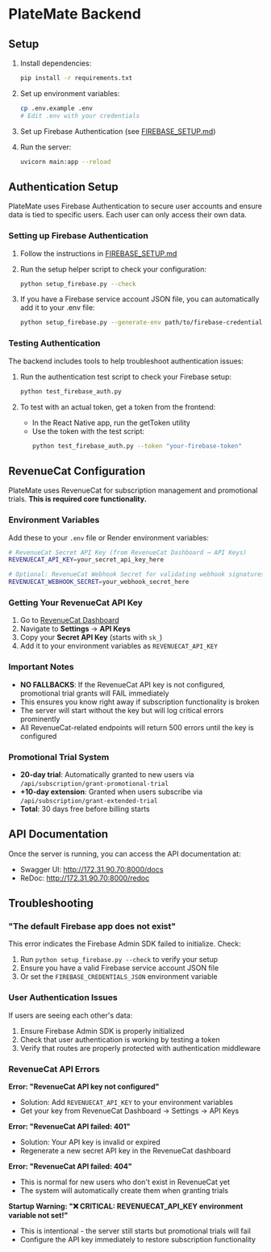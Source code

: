 # PlateMate Backend

## Setup

1. Install dependencies:
   ```bash
   pip install -r requirements.txt
   ```

2. Set up environment variables:
   ```bash
   cp .env.example .env
   # Edit .env with your credentials
   ```

3. Set up Firebase Authentication (see [FIREBASE_SETUP.md](FIREBASE_SETUP.md))

4. Run the server:
   ```bash
   uvicorn main:app --reload
   ```

## Authentication Setup

PlateMate uses Firebase Authentication to secure user accounts and ensure data is tied to specific users. Each user can only access their own data.

### Setting up Firebase Authentication

1. Follow the instructions in [FIREBASE_SETUP.md](FIREBASE_SETUP.md)
2. Run the setup helper script to check your configuration:
   ```bash
   python setup_firebase.py --check
   ```

3. If you have a Firebase service account JSON file, you can automatically add it to your .env file:
   ```bash
   python setup_firebase.py --generate-env path/to/firebase-credentials.json
   ```

### Testing Authentication

The backend includes tools to help troubleshoot authentication issues:

1. Run the authentication test script to check your Firebase setup:
   ```bash
   python test_firebase_auth.py
   ```

2. To test with an actual token, get a token from the frontend:
   - In the React Native app, run the getToken utility
   - Use the token with the test script:
     ```bash
     python test_firebase_auth.py --token "your-firebase-token"
     ```

## RevenueCat Configuration

PlateMate uses RevenueCat for subscription management and promotional trials. **This is required core functionality.**

### Environment Variables

Add these to your `.env` file or Render environment variables:

```bash
# RevenueCat Secret API Key (from RevenueCat Dashboard → API Keys)
REVENUECAT_API_KEY=your_secret_api_key_here

# Optional: RevenueCat Webhook Secret for validating webhook signatures
REVENUECAT_WEBHOOK_SECRET=your_webhook_secret_here
```

### Getting Your RevenueCat API Key

1. Go to [RevenueCat Dashboard](https://app.revenuecat.com/)
2. Navigate to **Settings** → **API Keys**
3. Copy your **Secret API Key** (starts with `sk_`)
4. Add it to your environment variables as `REVENUECAT_API_KEY`

### Important Notes

- **NO FALLBACKS**: If the RevenueCat API key is not configured, promotional trial grants will FAIL immediately
- This ensures you know right away if subscription functionality is broken
- The server will start without the key but will log critical errors prominently
- All RevenueCat-related endpoints will return 500 errors until the key is configured

### Promotional Trial System

- **20-day trial**: Automatically granted to new users via `/api/subscription/grant-promotional-trial`
- **+10-day extension**: Granted when users subscribe via `/api/subscription/grant-extended-trial`
- **Total**: 30 days free before billing starts

## API Documentation

Once the server is running, you can access the API documentation at:
- Swagger UI: http://172.31.90.70:8000/docs
- ReDoc: http://172.31.90.70:8000/redoc

## Troubleshooting

### "The default Firebase app does not exist"

This error indicates the Firebase Admin SDK failed to initialize. Check:
1. Run `python setup_firebase.py --check` to verify your setup
2. Ensure you have a valid Firebase service account JSON file
3. Or set the `FIREBASE_CREDENTIALS_JSON` environment variable

### User Authentication Issues

If users are seeing each other's data:
1. Ensure Firebase Admin SDK is properly initialized
2. Check that user authentication is working by testing a token
3. Verify that routes are properly protected with authentication middleware

### RevenueCat API Errors

**Error: "RevenueCat API key not configured"**
- Solution: Add `REVENUECAT_API_KEY` to your environment variables
- Get your key from RevenueCat Dashboard → Settings → API Keys

**Error: "RevenueCat API failed: 401"**
- Solution: Your API key is invalid or expired
- Regenerate a new secret API key in the RevenueCat dashboard

**Error: "RevenueCat API failed: 404"**
- This is normal for new users who don't exist in RevenueCat yet
- The system will automatically create them when granting trials

**Startup Warning: "❌ CRITICAL: REVENUECAT_API_KEY environment variable not set!"**
- This is intentional - the server still starts but promotional trials will fail
- Configure the API key immediately to restore subscription functionality